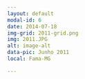 ```yaml
---
layout: default
modal-id: 6
date: 2014-07-18
img-grid: 2011-grid.png
img: 2011.JPG
alt: image-alt
data-pic: Junho 2011
local: Fama-MG

---
```

